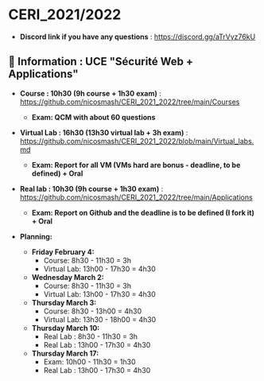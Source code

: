 # CERI_2021/2022

* **Discord link if you have any questions** : https://discord.gg/aTrVyz76kU

## 📢 Information : UCE "Sécurité Web + Applications"

* **Course : 10h30 (9h course + 1h30 exam)** : https://github.com/nicosmash/CERI_2021_2022/tree/main/Courses
    * **Exam: QCM with about 60 questions**

* **Virtual Lab : 16h30 (13h30 virtual lab + 3h exam)** : https://github.com/nicosmash/CERI_2021_2022/blob/main/Virtual_labs.md
    * **Exam: Report for all VM (VMs hard are bonus - deadline, to be defined) + Oral**

* **Real lab : 10h30 (9h course + 1h30 exam)** : https://github.com/nicosmash/CERI_2021_2022/tree/main/Applications
    * **Exam: Report on Github and the deadline is to be defined (I fork it) + Oral**

* **Planning:**
    * **Friday February 4:**
        - Course: 8h30 - 11h30 = 3h
        - Virtual Lab: 13h00 - 17h30 = 4h30
    * **Wednesday March 2:**
        - Course: 8h30 - 11h30 = 3h
        - Virtual Lab: 13h00 - 17h30 = 4h30
    * **Thursday March 3:**
        - Course: 8h30 - 13h00 = 4h30
        - Virtual Lab: 13h30 - 18h00 = 4h30
    * **Thursday March 10:**
        - Real Lab : 8h30 - 11h30 = 3h
        - Real Lab : 13h00 - 17h30 = 4h30
    * **Thursday March 17:**
        - Exam: 10h00 - 11h30 = 1h30
        - Real Lab : 13h00 - 17h30 = 4h30

